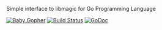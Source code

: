 Simple interface to libmagic for Go Programming Language

[![Baby Gopher](https://raw2.github.com/drnic/babygopher-site/gh-pages/images/babygopher-logo-small.png)](http://www.babygopher.org)
[![Build Status](https://travis-ci.org/kwilczynski/go-magic.png?branch=master)](https://travis-ci.org/kwilczynski/go-magic)
[![GoDoc](https://godoc.org/github.com/kwilczynski/go-magic?status.png)](https://godoc.org/github.com/kwilczynski/go-magic)
